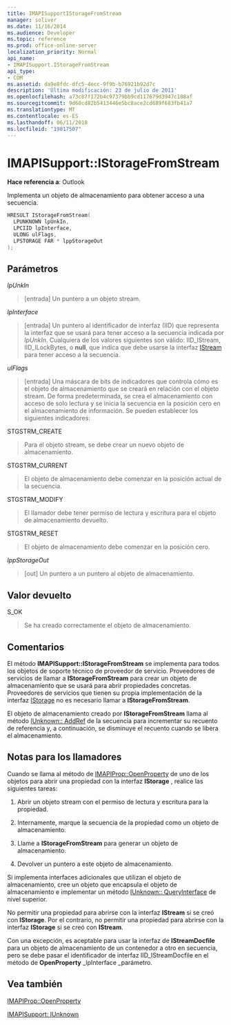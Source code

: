 ```yaml
---
title: IMAPISupportIStorageFromStream
manager: soliver
ms.date: 11/16/2014
ms.audience: Developer
ms.topic: reference
ms.prod: office-online-server
localization_priority: Normal
api_name:
- IMAPISupport.IStorageFromStream
api_type:
- COM
ms.assetid: da9e8fdc-dfc5-4ecc-9f9b-b76921b92d7c
description: 'Última modificación: 23 de julio de 2011'
ms.openlocfilehash: a73c87f172b4c97379bb9cd117679d3947c188af
ms.sourcegitcommit: 9d60cd82b5413446e5bc8ace2cd689f683fb41a7
ms.translationtype: MT
ms.contentlocale: es-ES
ms.lasthandoff: 06/11/2018
ms.locfileid: "19817507"
---
```

# <a name="imapisupportistoragefromstream"></a>IMAPISupport::IStorageFromStream

  
  
**Hace referencia a**: Outlook 
  
Implementa un objeto de almacenamiento para obtener acceso a una secuencia.
  
```cpp
HRESULT IStorageFromStream(
  LPUNKNOWN lpUnkIn,
  LPCIID lpInterface,
  ULONG ulFlags,
  LPSTORAGE FAR * lppStorageOut
);
```

## <a name="parameters"></a>Parámetros

 _lpUnkIn_
  
> [entrada] Un puntero a un objeto stream.
    
 _lpInterface_
  
> [entrada] Un puntero al identificador de interfaz (IID) que representa la interfaz que se usará para tener acceso a la secuencia indicada por _lpUnkIn_. Cualquiera de los valores siguientes son válido: IID_IStream, IID_ILockBytes, o **null**, que indica que debe usarse la interfaz [IStream](http://msdn.microsoft.com/en-us/library/aa380034%28VS.85%29.aspx) para tener acceso a la secuencia. 
    
 _ulFlags_
  
> [entrada] Una máscara de bits de indicadores que controla cómo es el objeto de almacenamiento que se creará en relación con el objeto stream. De forma predeterminada, se crea el almacenamiento con acceso de solo lectura y se inicia la secuencia en la posición cero en el almacenamiento de información. Se pueden establecer los siguientes indicadores:
    
STGSTRM_CREATE 
  
> Para el objeto stream, se debe crear un nuevo objeto de almacenamiento.
    
STGSTRM_CURRENT 
  
> El objeto de almacenamiento debe comenzar en la posición actual de la secuencia.
    
STGSTRM_MODIFY 
  
> El llamador debe tener permiso de lectura y escritura para el objeto de almacenamiento devuelto.
    
STGSTRM_RESET 
  
> El objeto de almacenamiento debe comenzar en la posición cero.
    
 _lppStorageOut_
  
> [out] Un puntero a un puntero al objeto de almacenamiento.
    
## <a name="return-value"></a>Valor devuelto

S_OK 
  
> Se ha creado correctamente el objeto de almacenamiento.
    
## <a name="remarks"></a>Comentarios

El método **IMAPISupport::IStorageFromStream** se implementa para todos los objetos de soporte técnico de proveedor de servicio. Proveedores de servicios de llamar a **IStorageFromStream** para crear un objeto de almacenamiento que se usará para abrir propiedades concretas. Proveedores de servicios que tienen su propia implementación de la interfaz [IStorage](http://msdn.microsoft.com/en-us/library/aa380015%28VS.85%29.aspx) no es necesario llamar a **IStorageFromStream**. 
  
El objeto de almacenamiento creado por **IStorageFromStream** llama al método [IUnknown:: AddRef](http://msdn.microsoft.com/en-us/library/ms691379%28v=VS.85%29.aspx) de la secuencia para incrementar su recuento de referencia y, a continuación, se disminuye el recuento cuando se libera el almacenamiento. 
  
## <a name="notes-to-callers"></a>Notas para los llamadores

Cuando se llama al método de [IMAPIProp::OpenProperty](imapiprop-openproperty.md) de uno de los objetos para abrir una propiedad con la interfaz **IStorage** , realice las siguientes tareas: 
  
1. Abrir un objeto stream con el permiso de lectura y escritura para la propiedad.
    
2. Internamente, marque la secuencia de la propiedad como un objeto de almacenamiento.
    
3. Llame a **IStorageFromStream** para generar un objeto de almacenamiento. 
    
4. Devolver un puntero a este objeto de almacenamiento.
    
Si implementa interfaces adicionales que utilizan el objeto de almacenamiento, cree un objeto que encapsula el objeto de almacenamiento e implementar un método [IUnknown:: QueryInterface](http://msdn.microsoft.com/en-us/library/ms682521%28v=VS.85%29.aspx) de nivel superior. 
  
No permitir una propiedad para abrirse con la interfaz **IStream** si se creó con **IStorage**. Por el contrario, no permitir una propiedad para abrirse con la interfaz **IStorage** si se creó con **IStream**. 
  
Con una excepción, es aceptable para usar la interfaz de **IStreamDocfile** para un objeto de almacenamiento de un contenedor a otro en secuencia, pero se debe pasar el identificador de interfaz IID_IStreamDocfile en el método de **OpenProperty** _lpInterface _parámetro. 
  
## <a name="see-also"></a>Vea también



[IMAPIProp::OpenProperty](imapiprop-openproperty.md)
  
[IMAPISupport: IUnknown](imapisupportiunknown.md)

